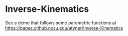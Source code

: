 # Inverse-Kinematics

See a demo that follows some parametric functions at https://pages.github.ncsu.edu/atyner/Inverse-Kinematics

